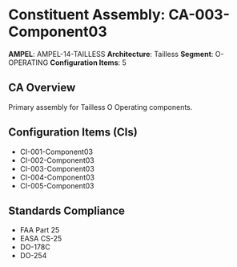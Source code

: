 # Constituent Assembly: CA-003-Component03

**AMPEL**: AMPEL-14-TAILLESS
**Architecture**: Tailless
**Segment**: O-OPERATING
**Configuration Items**: 5

## CA Overview
Primary assembly for Tailless O Operating components.

## Configuration Items (CIs)
- CI-001-Component03
- CI-002-Component03
- CI-003-Component03
- CI-004-Component03
- CI-005-Component03

## Standards Compliance
- FAA Part 25
- EASA CS-25
- DO-178C
- DO-254
